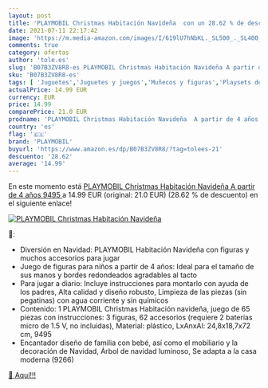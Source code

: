 ```yaml
---
layout: post
title: 'PLAYMOBIL Christmas Habitación Navideña  con un 28.62 % de descuento'
date: 2021-07-11 22:17:42
image: 'https://m.media-amazon.com/images/I/619lU7hNbKL._SL500_._SL400_.jpg'
comments: true
category: ofertas
author: 'tole.es'
slug: 'B07B3ZV8R8-es PLAYMOBIL Christmas Habitación Navideña A partir de 4 años...'
sku: 'B07B3ZV8R8-es'
tags: [ 'Juguetes','Juguetes y juegos','Muñecos y figuras','Playsets de figuras de juguete para niños','playmobil', ]
actualPrice: 14.99 EUR
currency: EUR
price: 14.99
comparePrice: 21.0 EUR
prodname: 'PLAYMOBIL Christmas Habitación Navideña  A partir de 4 años  9495 '
country: 'es'
flag: '🇪🇸'
brand: 'PLAYMOBIL'
buyurl: 'https://www.amazon.es/dp/B07B3ZV8R8/?tag=tolees-21'
descuento: '28.62'
average: '14.99'
---
```


En este momento está [PLAYMOBIL Christmas Habitación Navideña  A partir de 4 años  9495 ](https://www.amazon.es/dp/B07B3ZV8R8/?tag=tolees-21) a 14.99 EUR (original: 21.0 EUR) (28.62 %  de descuento) en el siguiente enlace!

[![PLAYMOBIL Christmas Habitación Navideña ](https://m.media-amazon.com/images/I/619lU7hNbKL._SL500_._SL400_.jpg)](https://www.amazon.es/dp/B07B3ZV8R8/?tag=tolees-21)

🔎:

- Diversión en Navidad: PLAYMOBIL Habitación Navideña con figuras y muchos accesorios para jugar
- Juego de figuras para niños a partir de 4 años: Ideal para el tamaño de sus manos y bordes redondeados agradables al tacto
- Para jugar a diario: Incluye instrucciones para montarlo con ayuda de los padres, Alta calidad y diseño robusto, Limpieza de las piezas (sin pegatinas) con agua corriente y sin químicos
- Contenido: 1 PLAYMOBIL Christmas Habitación navideña, juego de 65 piezas con instrucciones: 3 figuras, 62 accesorios (requiere 2 baterías micro de 1.5 V, no incluidas), Material: plástico, LxAnxAl: 24,8x18,7x72 cm, 9495
- Encantador diseño de familia con bebé, así como el mobiliario y la decoración de Navidad, Árbol de navidad luminoso, Se adapta a la casa moderna (9266)

[🛒 Aquí!!!](https://www.amazon.es/dp/B07B3ZV8R8/?tag=tolees-21)
